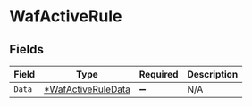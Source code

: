 # WafActiveRule


## Fields

| Field                                                          | Type                                                           | Required                                                       | Description                                                    |
| -------------------------------------------------------------- | -------------------------------------------------------------- | -------------------------------------------------------------- | -------------------------------------------------------------- |
| `Data`                                                         | [*WafActiveRuleData](../../models/shared/wafactiveruledata.md) | :heavy_minus_sign:                                             | N/A                                                            |